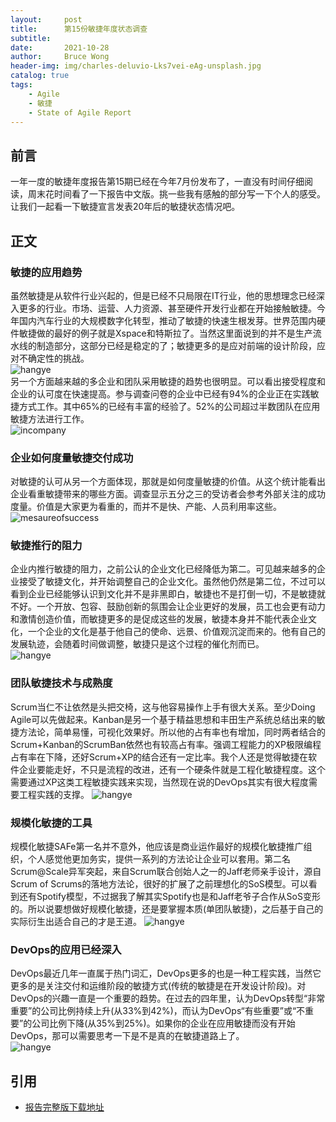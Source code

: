 ```yaml
---
layout:     post
title:      第15份敏捷年度状态调查
subtitle:   
date:       2021-10-28
author:     Bruce Wong
header-img: img/charles-deluvio-Lks7vei-eAg-unsplash.jpg
catalog: true
tags:
    - Agile
    - 敏捷
    - State of Agile Report
---
```

## 前言  
一年一度的敏捷年度报告第15期已经在今年7月份发布了，一直没有时间仔细阅读，周末花时间看了一下报告中文版。挑一些我有感触的部分写一下个人的感受。让我们一起看一下敏捷宣言发表20年​后的敏捷状态情况吧。  

## 正文  

### 敏捷的应用趋势  
虽然敏捷是从软件行业兴起的，但是已经不只局限在IT行业，他的思想理念已经深入更多的行业。市场、运营、人力资源、甚至硬件开发行业都在开始接触敏捷。今年国内汽车行业的大规模数字化转型，推动了敏捷的快速生根发芽。世界范围内硬件敏捷做的最好的例子就是Xspace和特斯拉了。当然这里面说到的并不是生产流水线的制造部分，这部分已经是稳定的了；敏捷更多的是应对前端的设计阶段，应对不确定性的挑战。  
![hangye](/img/data/15th/hangye.png )  
另一个方面越来越的多企业和团队采用敏捷的趋势也很明显。可以看出接受程度和企业的认可度在快速提高。参与调查问卷的企业中已经有94%的企业正在实践敏捷方式工作。其中65%的已经有丰富的经验了。52%的公司超过半数团队在应用敏捷方法进行工作。  
![incompany](/img/data/15th/incompany.png)  

### 企业如何度量敏捷交付成功  
对敏捷的认可从另一个方面体现，那就是如何度量敏捷的价值。从这个统计能看出企业看重敏捷带来的哪些方面。调查显示五分之三的受访者会参考外部关注的成功度量。价值是大家更为看重的，而并不是快、产能、人员利用率这些。  
![mesaureofsuccess](/img/data/15th/measureofsucess.png)  

### 敏捷推行的阻力  
企业内推行敏捷的阻力，之前公认的企业文化已经降低为第二。可见越来越多的企业接受了敏捷文化，并开始调整自己的企业文化。虽然他仍然是第二位，不过可以看到企业已经能够认识到文化并不是非黑即白，敏捷也不是打倒一切，不是敏捷就不好。一个开放、包容、鼓励创新的氛围会让企业更好的发展，员工也会更有动力和激情创造价值，而敏捷更多的是促成这些的发展，敏捷本身并不能代表企业文化，一个企业的文化是基于他自己的使命、远景、价值观沉淀而来的。他有自己的发展轨迹，会随着时间做调整，敏捷只是这个过程的催化剂而已。  
![hangye](/img/data/15th/challenge.png)  

### 团队敏捷技术与成熟度  
Scrum当仁不让依然是头把交椅，这与他容易操作上手有很大关系。至少Doing Agile可以先做起来。Kanban是另一个基于精益思想和丰田生产系统总结出来的敏捷方法论，简单易懂，可视化效果好。所以他的占有率也有增加，同时两者结合的Scrum+Kanban的ScrumBan依然也有较高占有率。强调工程能力的XP极限编程占有率在下降，还好Scrum+XP的结合还有一定比率。我个人还是觉得敏捷在软件企业要能走好，不只是流程的改进，还有一个硬条件就是工程化敏捷程度。这个需要通过XP这类工程敏捷实践来实现，当然现在说的DevOps其实有很大程度需要工程实践的支撑。
![hangye](/img/data/15th/agileskill.png)  

### 规模化敏捷的工具  
规模化敏捷SAFe第一名并不意外，他应该是商业运作最好的规模化敏捷推广组织，个人感觉他更加务实，提供一系列的方法论让企业可以套用。第二名Scrum@Scale异军突起，来自Scrum联合创始人之一的Jaff老师亲手设计，源自Scrum of Scrums的落地方法论，很好的扩展了之前理想化的SoS模型。可以看到还有Spotify模型，不过据我了解其实Spotify也是和Jaff老爷子合作从SoS变形的。所以说要想做好规模化敏捷，还是要掌握本质(单团队敏捷)，之后基于自己的实际衍生出适合自己的才是王道。
![hangye](/img/data/15th/scaledagile.png)  

### DevOps的应用已经深入  
DevOps最近几年一直属于热门词汇，DevOps更多的也是一种工程实践，当然它更多的是关注交付和运维阶段的敏捷方式(传统的敏捷是在开发设计阶段)。对DevOps的兴趣一直是一个重要的趋势。在过去的四年里，认为DevOps转型“非常重要”的公司比例持续上升(从33%到42%)，而认为DevOps“有些重要”或“不重要”的公司比例下降(从35%到25%)。如果你的企业在应用敏捷而没有开始DevOps，那可以需要思考一下是不是真的在敏捷道路上了。  
![hangye](/img/data/15th/devops.png)  

## 引用
- [报告完整版下载地址](/img/data/15th敏捷状态报告.pdf) 
